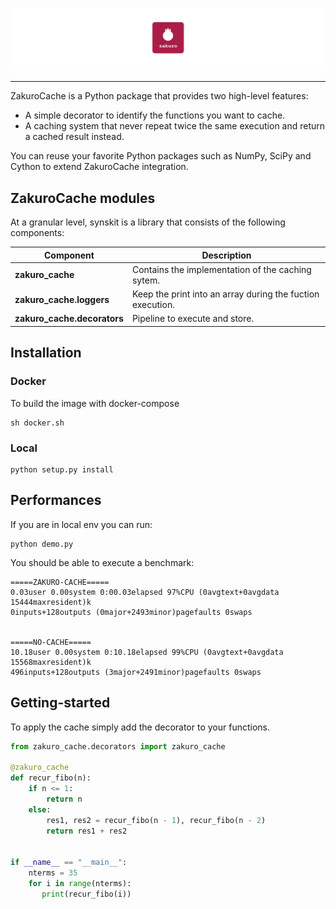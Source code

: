 ![Synskit Logo](imgs/zakuro.png)

--------------------------------------------------------------------------------

ZakuroCache is a Python package that provides two high-level features:
- A simple decorator to identify the functions you want to cache.
- A caching system that never repeat twice the same execution and return a cached result instead. 


You can reuse your favorite Python packages such as NumPy, SciPy and Cython to extend ZakuroCache integration.


## ZakuroCache modules

At a granular level, synskit is a library that consists of the following components:

| Component | Description |
| ---- | --- |
| **zakuro_cache** | Contains the implementation of the caching sytem. |
| **zakuro_cache.loggers** | Keep the print into an array during the fuction execution. |
| **zakuro_cache.decorators** | Pipeline to execute and store.|

## Installation

### Docker
To build the image with docker-compose
```
sh docker.sh
```

### Local
```
python setup.py install
```
## Performances
If you are in local env you can run:
```
python demo.py
```

You should be able to execute a benchmark:
```
=====ZAKURO-CACHE=====
0.03user 0.00system 0:00.03elapsed 97%CPU (0avgtext+0avgdata 15444maxresident)k
0inputs+128outputs (0major+2493minor)pagefaults 0swaps


=====NO-CACHE=====
10.18user 0.00system 0:10.18elapsed 99%CPU (0avgtext+0avgdata 15568maxresident)k
496inputs+128outputs (3major+2491minor)pagefaults 0swaps
```


## Getting-started
To apply the cache simply add the decorator to your functions.
```python
from zakuro_cache.decorators import zakuro_cache

@zakuro_cache
def recur_fibo(n):
    if n <= 1:
        return n
    else:
        res1, res2 = recur_fibo(n - 1), recur_fibo(n - 2)
        return res1 + res2


if __name__ == "__main__":
    nterms = 35
    for i in range(nterms):
       print(recur_fibo(i))
```